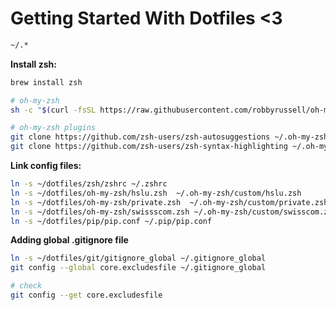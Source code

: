# Getting Started With Dotfiles <3

```bash
~/.*
```

**Install zsh:**

```bash
brew install zsh

# oh-my-zsh
sh -c "$(curl -fsSL https://raw.githubusercontent.com/robbyrussell/oh-my-zsh/master/tools/install.sh)"

# oh-my-zsh plugins
git clone https://github.com/zsh-users/zsh-autosuggestions ~/.oh-my-zsh/custom/plugins/zsh-autosuggestions
git clone https://github.com/zsh-users/zsh-syntax-highlighting ~/.oh-my-zsh/custom/plugins/zsh-syntax-highlighting
```


**Link config files:**

```bash
ln -s ~/dotfiles/zsh/zshrc ~/.zshrc
ln -s ~/dotfiles/oh-my-zsh/hslu.zsh  ~/.oh-my-zsh/custom/hslu.zsh
ln -s ~/dotfiles/oh-my-zsh/private.zsh  ~/.oh-my-zsh/custom/private.zsh
ln -s ~/dotfiles/oh-my-zsh/swissscom.zsh ~/.oh-my-zsh/custom/swisscom.zsh
ln -s ~/dotfiles/pip/pip.conf ~/.pip/pip.conf
```

**Adding global .gitignore file**
```bash
ln -s ~/dotfiles/git/gitignore_global ~/.gitignore_global
git config --global core.excludesfile ~/.gitignore_global

# check
git config --get core.excludesfile
```
